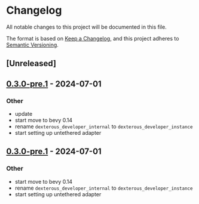 # Changelog
All notable changes to this project will be documented in this file.

The format is based on [Keep a Changelog](https://keepachangelog.com/en/1.0.0/),
and this project adheres to [Semantic Versioning](https://semver.org/spec/v2.0.0.html).

## [Unreleased]

## [0.3.0-pre.1](https://github.com/lee-orr/dexterous_developer/releases/tag/bevy_dexterous_developer_dynamic-v0.3.0-pre.1) - 2024-07-01

### Other
- update
- start move to bevy 0.14
- rename `dexterous_developer_internal` to `dexterous_developer_instance`
- start setting up untethered adapter

## [0.3.0-pre.1](https://github.com/lee-orr/dexterous_developer/releases/tag/bevy_dexterous_developer_dynamic-v0.3.0-pre.1) - 2024-07-01

### Other
- start move to bevy 0.14
- rename `dexterous_developer_internal` to `dexterous_developer_instance`
- start setting up untethered adapter
